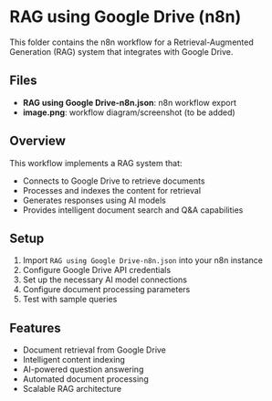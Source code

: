 # RAG using Google Drive (n8n)

This folder contains the n8n workflow for a Retrieval-Augmented Generation (RAG) system that integrates with Google Drive.

## Files

- **RAG using Google Drive-n8n.json**: n8n workflow export
- **image.png**: workflow diagram/screenshot (to be added)

## Overview

This workflow implements a RAG system that:
- Connects to Google Drive to retrieve documents
- Processes and indexes the content for retrieval
- Generates responses using AI models
- Provides intelligent document search and Q&A capabilities

## Setup

1. Import `RAG using Google Drive-n8n.json` into your n8n instance
2. Configure Google Drive API credentials
3. Set up the necessary AI model connections
4. Configure document processing parameters
5. Test with sample queries

## Features

- Document retrieval from Google Drive
- Intelligent content indexing
- AI-powered question answering
- Automated document processing
- Scalable RAG architecture
